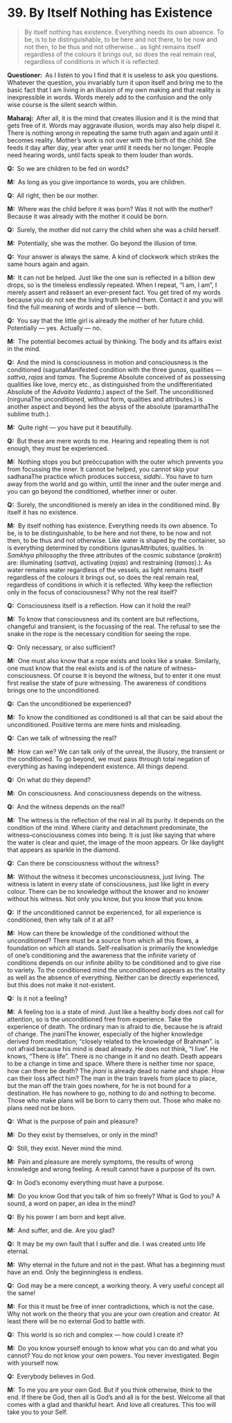 # 39. By Itself Nothing has Existence

>By itself nothing has existence. Everything needs its own absence. To be, is to be distinguishable, to be here and not there, to be now and not then, to be thus and not otherwise… as light remains itself regardless of the colours it brings out, so does the real remain real, regardless of conditions in which it is reflected.

**Questioner:**&ensp;As I listen to you I find that it is useless to ask you questions. Whatever the question, you invariably turn it upon itself and bring me to the basic fact that I am living in an illusion of my own making and that reality is inexpressible in words. Words merely add to the confusion and the only wise course is the silent search within.

**Maharaj:**&ensp;After all, it is the mind that creates illusion and it is the mind that gets free of it. Words may aggravate illusion, words may also help dispel it. There is nothing wrong in repeating the same truth again and again until it becomes reality. Mother’s work is not over with the birth of the child. She feeds it day after day, year after year until it needs her no longer. People need hearing words, until facts speak to them louder than words.

**Q:**&ensp;So we are children to be fed on words?

**M:**&ensp;As long as you give importance to words, you are children.

**Q:**&ensp;All right, then be our mother.

**M:**&ensp;Where was the child before it was born? Was it not with the mother? Because it was already with the mother it could be born.

**Q:**&ensp;Surely, the mother did not carry the child when she was a child herself.

**M:**&ensp;Potentially, she was the mother. Go beyond the illusion of time.

**Q:**&ensp;Your answer is always the same. A kind of clockwork which strikes the same hours again and again.

**M:**&ensp;It can not be helped. Just like the one sun is reflected in a billion dew drops, so is the timeless endlessly repeated. When I repeat, “I am, I am”, I merely assert and reässert an ever-present fact. You get tired of my words because you do not see the living truth behind them. Contact it and you will find the full meaning of words and of silence — both.

**Q:**&ensp;You say that the little girl is already the mother of her future child. Potentially — yes. Actually — no.

**M:**&ensp;The potential becomes actual by thinking. The body and its affairs exist in the mind.

**Q:**&ensp;And the mind is consciousness in motion and consciousness is the conditioned (<span class=tooltip>saguna<span class=tooltiptext>Manifested condition with the three *gunas*, qualities — *sattva*, *rajas* and *tamas*. The Supreme Absolute conceived of as possessing qualities like love, mercy etc., as distinguished from the undifferentiated Absolute of the *Advaita Vedanta*.</span></span>) aspect of the Self. The unconditioned (<span class=tooltip>nirguna<span class=tooltiptext>The unconditioned, without form, qualities and attributes.</span></span>) is another aspect and beyond lies the abyss of the absolute (<span class=tooltip>paramartha<span class=tooltiptext>The sublime truth.</span></span>).

**M:**&ensp;Quite right — you have put it beautifully.

**Q:**&ensp;But these are mere words to me. Hearing and repeating them is not enough, they must be experienced.

**M:**&ensp;Nothing stops you but preöccupation with the outer which prevents you from focussing the inner. It cannot be helped, you cannot skip your <span class=tooltip>sadhana<span class=tooltiptext>The practice which produces success, *siddhi*.</span></span>. You have to turn away from the world and go within, until the inner and the outer merge and you can go beyond the conditioned, whether inner or outer.

**Q:**&ensp;Surely, the unconditioned is merely an idea in the conditioned mind. By itself it has no existence.

**M:**&ensp;By itself nothing has existence. Everything needs its own absence. To be, is to be distinguishable, to be here and not there, to be now and not then, to be thus and not otherwise. Like water is shaped by the container, so is everything determined by conditions (<span class=tooltip>gunas<span class=tooltiptext>Attributes, qualities. In *Samkhya* philosophy the three attributes of the cosmic substance (*prakriti*) are: illuminating (*sattva*), activating (*rajas*) and restraining (*tamas*).</span></span>). As water remains water regardless of the vessels, as light remains itself regardless of the colours it brings out, so does the real remain real, regardless of conditions in which it is reflected. Why keep the reflection only in the focus of consciousness? Why not the real itself?

**Q:**&ensp;Consciousness itself is a reflection. How can it hold the real?

**M:**&ensp;To know that consciousness and its content are but reflections, changeful and transient, is the focussing of the real. The refusal to see the snake in the rope is the necessary condition for seeing the rope.

**Q:**&ensp;Only necessary, or also sufficient?

**M:**&ensp;One must also know that a rope exists and looks like a snake. Similarly, one must know that the real exists and is of the nature of witness–consciousness. Of course it is beyond the witness, but to enter it one must first realise the state of pure witnessing. The awareness of conditions brings one to the unconditioned.

**Q:**&ensp;Can the unconditioned be experienced?

**M:**&ensp;To know the conditioned as conditioned is all that can be said about the unconditioned. Positive terms are mere hints and misleading.

**Q:**&ensp;Can we talk of witnessing the real?

**M:**&ensp;How can we? We can talk only of the unreal, the illusory, the transient or the conditioned. To go beyond, we must pass through total negation of everything as having independent existence. All things depend.

**Q:**&ensp;On what do they depend?

**M:**&ensp;On consciousness. And consciousness depends on the witness.

**Q:**&ensp;And the witness depends on the real?

**M:**&ensp;The witness is the reflection of the real in all its purity. It depends on the condition of the mind. Where clarity and detachment predominate, the witness–consciousness comes into being. It is just like saying that where the water is clear and quiet, the image of the moon appears. Or like daylight that appears as sparkle in the diamond.

**Q:**&ensp;Can there be consciousness without the witness?

**M:**&ensp;Without the witness it becomes unconsciousness, just living. The witness is latent in every state of consciousness, just like light in every colour. There can be no knowledge without the knower and no knower without his witness. Not only you know, but you know that you know.

**Q:**&ensp;If the unconditioned cannot be experienced, for all experience is conditioned, then why talk of it at all?

**M:**&ensp;How can there be knowledge of the conditioned without the unconditioned? There must be a source from which all this flows, a foundation on which all stands. Self-realisation is primarily the knowledge of one’s conditioning and the awareness that the infinite variety of conditions depends on our infinite ability to be conditioned and to give rise to variety. To the conditioned mind the unconditioned appears as the totality as well as the absence of everything. Neither can be directly experienced, but this does not make it not-existent.

**Q:**&ensp;Is it not a feeling?

**M:**&ensp;A feeling too is a state of mind. Just like a healthy body does not call for attention, so is the unconditioned free from experience. Take the experience of death. The ordinary man is afraid to die, because he is afraid of change. The <span class=tooltip>jnani<span class=tooltiptext>The knower, especially of the higher knowledge derived from meditation; “closely related to the knowledge of Brahman”.</span></span> is not afraid because his mind is dead already. He does not think, “I live”. He knows, “There is life”. There is no change in it and no death. Death appears to be a change in time and space. Where there is neither time nor space, how can there be death? The *jnani* is already dead to name and shape. How can their loss affect him? The man in the train travels from place to place, but the man off the train goes nowhere, for he is not bound for a destination. He has nowhere to go, nothing to do and nothing to become. Those who make plans will be born to carry them out. Those who make no plans need not be born.

**Q:**&ensp;What is the purpose of pain and pleasure?

**M:**&ensp;Do they exist by themselves, or only in the mind?

**Q:**&ensp;Still, they exist. Never mind the mind.

**M:**&ensp;Pain and pleasure are merely symptoms, the results of wrong knowledge and wrong feeling. A result cannot have a purpose of its own.

**Q:**&ensp;In God’s economy everything must have a purpose.

**M:**&ensp;Do you know God that you talk of him so freely? What is God to you? A sound, a word on paper, an idea in the mind?

**Q:**&ensp;By his power I am born and kept alive.

**M:**&ensp;And suffer, and die. Are you glad?

**Q:**&ensp;It may be my own fault that I suffer and die. I was created unto life eternal.

**M:**&ensp;Why eternal in the future and not in the past. What has a beginning must have an end. Only the beginningless is endless.

**Q:**&ensp;God may be a mere concept, a working theory. A very useful concept all the same!

**M:**&ensp;For this it must be free of inner contradictions, which is not the case. Why not work on the theory that you are your own creation and creator. At least there will be no external God to battle with.

**Q:**&ensp;This world is so rich and complex — how could I create it?

**M:**&ensp;Do you know yourself enough to know what you can do and what you cannot? You do not know your own powers. You never investigated. Begin with yourself now.

**Q:**&ensp;Everybody believes in God.

**M:**&ensp;To me you are your own God. But if you think otherwise, think to the end. If there be God, then all is God’s and all is for the best. Welcome all that comes with a glad and thankful heart. And love all creatures. This too will take you to your Self.